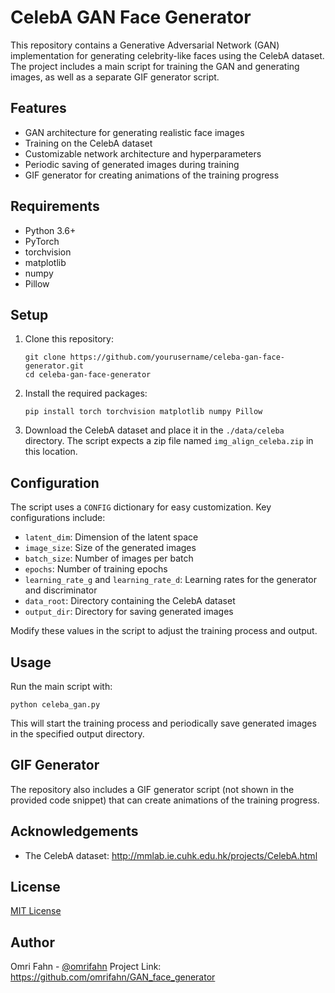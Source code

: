 # CelebA GAN Face Generator

This repository contains a Generative Adversarial Network (GAN) implementation for generating celebrity-like faces using the CelebA dataset. The project includes a main script for training the GAN and generating images, as well as a separate GIF generator script.

## Features

- GAN architecture for generating realistic face images
- Training on the CelebA dataset
- Customizable network architecture and hyperparameters
- Periodic saving of generated images during training
- GIF generator for creating animations of the training progress

## Requirements

- Python 3.6+
- PyTorch
- torchvision
- matplotlib
- numpy
- Pillow

## Setup

1. Clone this repository:
   ```
   git clone https://github.com/yourusername/celeba-gan-face-generator.git
   cd celeba-gan-face-generator
   ```

2. Install the required packages:
   ```
   pip install torch torchvision matplotlib numpy Pillow
   ```

3. Download the CelebA dataset and place it in the `./data/celeba` directory. The script expects a zip file named `img_align_celeba.zip` in this location.

## Configuration

The script uses a `CONFIG` dictionary for easy customization. Key configurations include:

- `latent_dim`: Dimension of the latent space
- `image_size`: Size of the generated images
- `batch_size`: Number of images per batch
- `epochs`: Number of training epochs
- `learning_rate_g` and `learning_rate_d`: Learning rates for the generator and discriminator
- `data_root`: Directory containing the CelebA dataset
- `output_dir`: Directory for saving generated images

Modify these values in the script to adjust the training process and output.

## Usage

Run the main script with:

```
python celeba_gan.py
```

This will start the training process and periodically save generated images in the specified output directory.

## GIF Generator

The repository also includes a GIF generator script (not shown in the provided code snippet) that can create animations of the training progress.


## Acknowledgements

- The CelebA dataset: http://mmlab.ie.cuhk.edu.hk/projects/CelebA.html

## License
[MIT License](LICENSE)


## Author
Omri Fahn - [@omrifahn](https://github.com/omrifahn)
Project Link: https://github.com/omrifahn/GAN_face_generator
